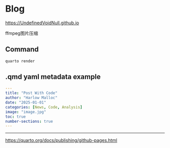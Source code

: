 # Blog
https://UndefinedVoidNull.github.io

ffmpeg图片压缩

## Command
```bash
quarto render
```

## .qmd yaml metadata example
```yaml
---
title: "Post With Code"
author: "Harlow Malloc"
date: "2025-01-01"
categories: [News, Code, Analysis]
image: "image.jpg"
toc: true
number-sections: true
---
```


---

https://quarto.org/docs/publishing/github-pages.html
